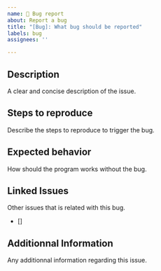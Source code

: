 ```yaml
---
name: 🐛 Bug report
about: Report a bug
title: "[Bug]: What bug should be reported"
labels: bug
assignees: ''

---
```


## Description

A clear and concise description of the issue.

## Steps to reproduce

Describe the steps to reproduce to trigger the bug.

## Expected behavior

How should the program works without the bug.

## Linked Issues

Other issues that is related with this bug.
- []

## Additionnal Information

Any additionnal information regarding this issue.
